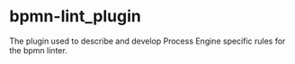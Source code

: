 # bpmn-lint_plugin
The plugin used to describe and develop Process Engine specific rules for the bpmn linter. 
